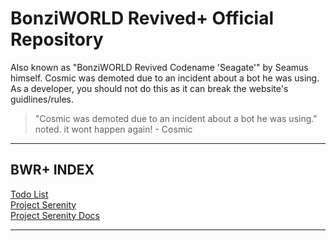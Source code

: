 # BonziWORLD Revived+ Official Repository

Also known as "BonziWORLD Revived Codename 'Seagate'" by Seamus himself.
Cosmic was demoted due to an incident about a bot he was using. As a developer, you should not do this as it can break the website's guidlines/rules.

> "Cosmic was demoted due to an incident about a bot he was using." noted. it wont happen again! - Cosmic

<hr>

## BWR+ INDEX

<a href="TODO.md">Todo List</a>
<br>
<a href="Project Serenity.md">Project Serenity</a>
<br>
<a href="Project Serenity Docs.md">Project Serenity Docs</a>

<hr>
